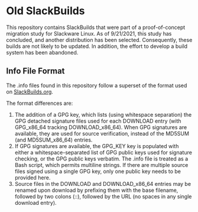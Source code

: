 # Old SlackBuilds

This repository contains SlackBuilds that were part of a proof-of-concept migration study for Slackware Linux. As of
9/21/2021, this study has concluded, and another distribution has been selected. Consequently, these builds are not
likely to be updated. In addition, the effort to develop a build system has been abandoned.


## Info File Format

The .info files found in this repository follow a superset of the format used on [SlackBuilds.org](https://slackbuilds.org).

The format differences are:

1. The addition of a GPG key, which lists (using whitespace separation) the GPG detached signature files
   used for each DOWNLOAD entry (with GPG\_x86\_64 tracking DOWNLOAD\_x86\_64). When GPG signatures are available,
   they are used for source verification, instead of the MD5SUM (and MD5SUM\_x86\_64) entries.
2. If GPG signatures are available, the GPG\_KEY key is populated with either a whitespace-separated list of GPG
   public keys used for signature checking, or the GPG public keys verbatim. The .info file is treated as a Bash
   script, which permits multiline strings. If there are multiple source files signed using a single GPG key, only
   one public key needs to be provided here.
3. Source files in the DOWNLOAD and DOWNLOAD\_x86\_64 entries may be renamed upon download by prefixing them with
   the base filename, followed by two colons (::), followed by the URL (no spaces in any single download entry).

